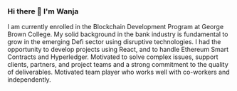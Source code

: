 ### Hi there 👋 I'm Wanja

I am currently enrolled in the Blockchain Development Program at George Brown College. My solid background in the bank industry is fundamental to grow in the emerging Defi sector using disruptive technologies. I had the opportunity to develop projects using React, and to handle Ethereum Smart Contracts and Hyperledger.  Motivated to solve complex issues, support clients, partners, and project teams and a strong commitment to the quality of deliverables. Motivated team player who works well with co-workers and independently.

<!--
**mascarenhaswanja/mascarenhaswanja** is a ✨ _special_ ✨ repository because its `README.md` (this file) appears on your GitHub profile.

Here are some ideas to get you started:

- 🔭 I’m currently working on my Capstone Project - An Identity Freedom
- 🌱 I’m currently studying Blockchain Development at George Brown College
- 👯 I’m looking to collaborate on help people
- 📫 How to reach me: www.linkedin.com/in/wanja-mascarenhas
- ⚡ Fun fact: I never stop to learn
-->
